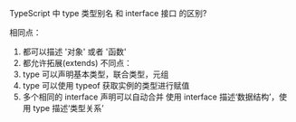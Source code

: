 TypeScript 中 type 类型别名 和 interface 接口 的区别?

相同点：
1. 都可以描述 '对象' 或者 '函数' 
2. 都允许拓展(extends)
不同点：
1. type 可以声明基本类型，联合类型，元组
2. type 可以使用 typeof 获取实例的类型进行赋值
3. 多个相同的 interface 声明可以自动合并
使用 interface 描述‘数据结构’，使用 type 描述‘类型关系’
